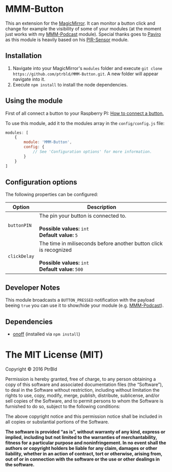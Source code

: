 # MMM-Button
This an extension for the [MagicMirror](https://github.com/MichMich/MagicMirror). It can monitor a button click and change for example the visibility of some of your modules (at the moment just works with my [MMM-Podcast](https://github.com/ptrbld/MMM-Podcast) module).
Special thanks goes to [Paviro](https://github.com/paviro) as this module is heavily based on his [PIR-Sensor](https://github.com/paviro/MMM-PIR-Sensor) module.
## Installation
1. Navigate into your MagicMirror's `modules` folder and execute `git clone https://github.com/ptrbld/MMM-Button.git`. A new folder will appear navigate into it.
2. Execute `npm install` to install the node dependencies.

## Using the module
First of all connect a button to your Raspberry PI: [How to connect a button.](http://razzpisampler.oreilly.com/ch07.html)

To use this module, add it to the modules array in the `config/config.js` file:
````javascript
modules: [
	{
		module: 'MMM-Button',
		config: {
			// See 'Configuration options' for more information.
		}
	}
]
````

## Configuration options

The following properties can be configured:


<table width="100%">
	<!-- why, markdown... -->
	<thead>
		<tr>
			<th>Option</th>
			<th width="100%">Description</th>
		</tr>
	<thead>
	<tbody>
		<tr>
			<td><code>buttonPIN</code></td>
			<td>The pin your button is connected to.<br>
				<br><b>Possible values:</b> <code>int</code>
				<br><b>Default value:</b> <code>5</code>
			</td>
		</tr>
		<tr>
			<td><code>clickDelay</code></td>
			<td>The time in miliseconds before another button click is recognized<br>
				<br><b>Possible values:</b> <code>int</code>
				<br><b>Default value:</b> <code>500</code>
			</td>
		</tr>
	</tbody>
</table>

## Developer Notes
This module broadcasts a `BUTTON_PRESSED` notification with the payload beeing `true` you can use it to show/hide your module (e.g. [MMM-Podcast](https://github.com/ptrbld/MMM-Podcast)).

## Dependencies
- [onoff](https://www.npmjs.com/package/onoff) (installed via `npm install`)

The MIT License (MIT)
=====================

Copyright © 2016 PtrBld

Permission is hereby granted, free of charge, to any person
obtaining a copy of this software and associated documentation
files (the “Software”), to deal in the Software without
restriction, including without limitation the rights to use,
copy, modify, merge, publish, distribute, sublicense, and/or sell
copies of the Software, and to permit persons to whom the
Software is furnished to do so, subject to the following
conditions:

The above copyright notice and this permission notice shall be
included in all copies or substantial portions of the Software.

**The software is provided “as is”, without warranty of any kind, express or implied, including but not limited to the warranties of merchantability, fitness for a particular purpose and noninfringement. In no event shall the authors or copyright holders be liable for any claim, damages or other liability, whether in an action of contract, tort or otherwise, arising from, out of or in connection with the software or the use or other dealings in the software.**
